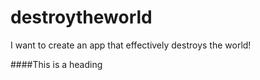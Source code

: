 # destroytheworld
I want to create an app that effectively destroys the world!

####This is a heading
